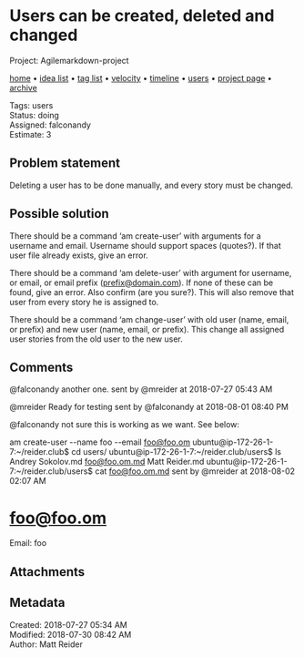 # Users can be created, deleted and changed

Project: Agilemarkdown-project

[home](../index.md) • [idea list](../ideas.md) • [tag list](../tags.md) • [velocity](../velocity.md) • [timeline](../timeline.md) • [users](../users.md) • [project page](../agilemarkdown-project.md) • [archive](archive.md)

Tags: users  
Status: doing  
Assigned: falconandy  
Estimate: 3  

## Problem statement

Deleting a user has to be done manually, and every story must be changed.

## Possible solution

There should be a command ‘am create-user’ with arguments for a username and email. Username should support spaces (quotes?). If that user file already exists, give an error.

There should be a command ‘am delete-user’ with argument for username, or email, or email prefix (prefix@domain.com). If none of these can be found, give an error. Also confirm (are you sure?). This will also remove that user from every story he is assigned to.

There should be a command ‘am change-user’ with old user (name, email, or prefix) and new user (name, email, or prefix). This change all assigned user stories from the old user to the new user.

## Comments

@falconandy another one.
sent by @mreider at 2018-07-27 05:43 AM

@mreider Ready for testing
sent by @falconandy at 2018-08-01 08:40 PM

@falconandy not sure this is working as we want. See below:

am create-user --name foo --email foo@foo.om
ubuntu@ip-172-26-1-7:~/reider.club$ cd users/
ubuntu@ip-172-26-1-7:~/reider.club/users$ ls
Andrey Sokolov.md  foo@foo.om.md  Matt Reider.md
ubuntu@ip-172-26-1-7:~/reider.club/users$ cat foo@foo.om.md
sent by @mreider at 2018-08-02 02:07 AM
# foo@foo.om

Email: foo

## Attachments

## Metadata

Created: 2018-07-27 05:34 AM  
Modified: 2018-07-30 08:42 AM  
Author: Matt Reider  
